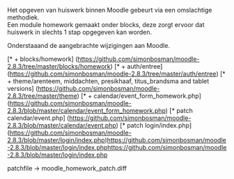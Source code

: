 Het opgeven van huiswerk binnen Moodle gebeurt via een omslachtige methodiek.<br>
Een module homework gemaakt onder blocks, deze zorgt ervoor dat huiswerk in slechts 1 stap opgegeven kan worden.

Onderstaaand de aangebrachte wijzigingen aan Moodle.

[* + blocks/homework] (https://github.com/simonbosman/moodle-2.8.3/tree/master/blocks/homework)
[* + auth/entree] (https://github.com/simonbosman/moodle-2.8.3/tree/master/auth/entree)
[* + theme/arenteem, middachten, presikhaaf, titus_brandsma and tablet versions] (https://github.com/simonbosman/moodle-2.8.3/tree/master/theme)
[* + calendar/event_form_homework.php] (https://github.com/simonbosman/moodle-2.8.3/blob/master/calendar/event_form_homework.php)
[* patch calendar/event.php] (https://github.com/simonbosman/moodle-2.8.3/blob/master/calendar/event.php) 
[* patch login/index.php] (https://github.com/simonbosman/moodle-2.8.3/blob/master/login/index.php)https://github.com/simonbosman/moodle-2.8.3/blob/master/login/index.phphttps://github.com/simonbosman/moodle-2.8.3/blob/master/login/index.php

patchfile -> moodle_homework_patch.diff
